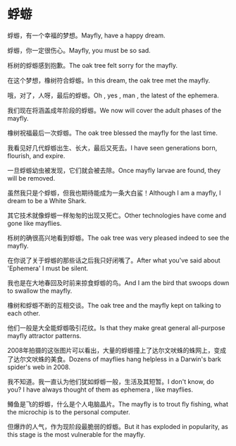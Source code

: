 # 蜉蝣

<p><span class="chinese">蜉蝣，有一个幸福的梦想。</span><span class="english">Mayfly, have a happy dream.</span></p>

<p><span class="chinese">蜉蝣，你一定很伤心。</span><span class="english">Mayfly, you must be so sad.</span></p>

<p><span class="chinese">栎树的蜉蝣感到抱歉。</span><span class="english">The oak tree felt sorry for the mayfly.</span></p>

<p><span class="chinese">在这个梦想，橡树符合蜉蝣。</span><span class="english">In this dream, the oak tree met the mayfly.</span></p>

<p><span class="chinese">哦，对了，人呀，最后的蜉蝣。</span><span class="english">Oh , yes , man , the latest of the ephemera.</span></p>

<p><span class="chinese">我们现在将涵盖成年阶段的蜉蝣。</span><span class="english">We now will cover the adult phases of the mayfly.</span></p>

<p><span class="chinese">橡树祝福最后一次蜉蝣。</span><span class="english">The oak tree blessed the mayfly for the last time.</span></p>

<p><span class="chinese">我看见好几代蜉蝣出生、长大，最后又死去。</span><span class="english">I have seen generations born, flourish, and expire.</span></p>

<p><span class="chinese">一旦蜉蝣幼虫被发现，它们就会被去除。</span><span class="english">Once mayfly larvae are found, they will be removed.</span></p>

<p><span class="chinese">虽然我只是个蜉蝣，但我也期待能成为一条大白鲨！</span><span class="english">Although I am a mayfly, I dream to be a White Shark.</span></p>

<p><span class="chinese">其它技术就像蜉蝣一样匆匆的出现又死亡。</span><span class="english">Other technologies have come and gone like mayflies.</span></p>

<p><span class="chinese">栎树的确很高兴地看到蜉蝣。</span><span class="english">The oak tree was very pleased indeed to see the mayfly.</span></p>

<p><span class="chinese">在你说了关于蜉蝣的那些话之后我只好闭嘴了。</span><span class="english">After what you've said about 'Ephemera' I must be silent.</span></p>

<p><span class="chinese">我也是在大地春回及时前来掠食蜉蝣的鸟。</span><span class="english">And I am the bird that swoops down to swallow the mayfly.</span></p>

<p><span class="chinese">橡树和蜉蝣不断的互相交谈。</span><span class="english">The oak tree and the mayfly kept on talking to each other.</span></p>

<p><span class="chinese">他们一般是大全能蜉蝣吸引花纹。</span><span class="english">Is that they make great general all-purpose mayfly attractor patterns.</span></p>

<p><span class="chinese">2008年拍摄的这张图片可以看出，大量的蜉蝣撞上了达尔文吠蛛的蛛网上，变成了达尔文吠蛛的美食。</span><span class="english">Dozens of mayflies hang helpless in a Darwin's bark spider's web in 2008.</span></p>

<p><span class="chinese">我不知道。我一直认为他们犹如蜉蝣一般，生活及其短暂。</span><span class="english">I don't know, do you? I have always thought of them as ephemera , like mayflies.</span></p>

<p><span class="chinese">鳟鱼是飞的蜉蝣，什么是个人电脑晶片。</span><span class="english">The mayfly is to trout fly fishing, what the microchip is to the personal computer.</span></p>

<p><span class="chinese">但爆炸的人气，作为现阶段最脆弱的蜉蝣。</span><span class="english">But it has exploded in popularity, as this stage is the most vulnerable for the mayfly.</span></p>

